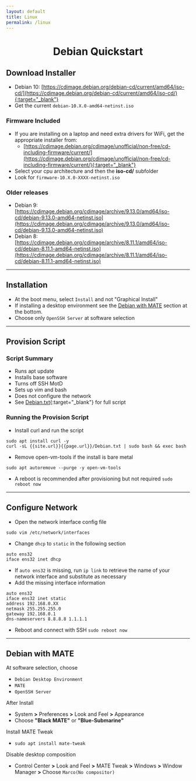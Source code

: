 ```yaml
---
layout: default
title: Linux
permalink: /linux
---
```


# <center>Debian Quickstart</center>

## Download Installer
- Debian 10: [https://cdimage.debian.org/debian-cd/current/amd64/iso-cd/](https://cdimage.debian.org/debian-cd/current/amd64/iso-cd/){:target="_blank"}
- Get the current `debian-10.X.0-amd64-netinst.iso`

### Firmware Included
- If you are installing on a laptop and need extra drivers for WiFi, get the appropriate installer from:
  - [https://cdimage.debian.org/cdimage/unofficial/non-free/cd-including-firmware/current/](https://cdimage.debian.org/cdimage/unofficial/non-free/cd-including-firmware/current/){:target="_blank"}
- Select your cpu architecture and then the **iso-cd/** subfolder
- Look for `firmware-10.X.0-XXXX-netinst.iso`

### Older releases

- Debian 9: [https://cdimage.debian.org/cdimage/archive/9.13.0/amd64/iso-cd/debian-9.13.0-amd64-netinst.iso](https://cdimage.debian.org/cdimage/archive/9.13.0/amd64/iso-cd/debian-9.13.0-amd64-netinst.iso)
- Debian 8: [https://cdimage.debian.org/cdimage/archive/8.11.1/amd64/iso-cd/debian-8.11.1-amd64-netinst.iso](https://cdimage.debian.org/cdimage/archive/8.11.1/amd64/iso-cd/debian-8.11.1-amd64-netinst.iso)

----

## Installation
- At the boot menu, select `Install` and not "Graphical Install"
- If installing a desktop environment see the [Debian with MATE](#debian-with-mate) section at the bottom.
- Choose only `OpenSSH Server` at software selection

----

## Provision Script

### Script Summary
- Runs apt update
- Installs base software
- Turns off SSH MotD
- Sets up vim and bash
- Does not configure the network
- See [Debian.txt]({{site.url}}{{page.url}}/Debian.txt){:target="_blank"} for full script

### Running the Provision Script
- Install curl and run the script
```
sudo apt install curl -y
curl -sL {{site.url}}{{page.url}}/Debian.txt | sudo bash && exec bash
```
- Remove open-vm-tools if the install is bare metal
```
sudo apt autoremove --purge -y open-vm-tools
```
- A reboot is recommended after provisioning but not required `sudo reboot now`

----

## Configure Network
- Open the network interface config file
```
sudo vim /etc/network/interfaces
```
- Change `dhcp` to `static` in the following section
```
auto ens32
iface ens32 inet dhcp
```
- If `auto ens32` is missing, run `ip link` to retrieve the name of your network interface and substitute as necessary
- Add the missing interface information
```
auto ens32
iface ens32 inet static
address 192.168.0.XX
netmask 255.255.255.0
gateway 192.168.0.1
dns-nameservers 8.8.8.8 1.1.1.1
```
- Reboot and connect with SSH `sudo reboot now`

----

## Debian with MATE
At software selection, choose
- `Debian Desktop Environment`
- `MATE`
- `OpenSSH Server`

After Install
- System **>** Preferences **>** Look and Feel **>** Appearance
- Choose **"Black MATE"** or **"Blue-Submarine"**

Install MATE Tweak
 - `sudo apt install mate-tweak`

Disable desktop composition
- Control Center **>** Look and Feel **>** MATE Tweak **>** Windows **>** Window Manager **>** Choose `Marco(No compositor)`
